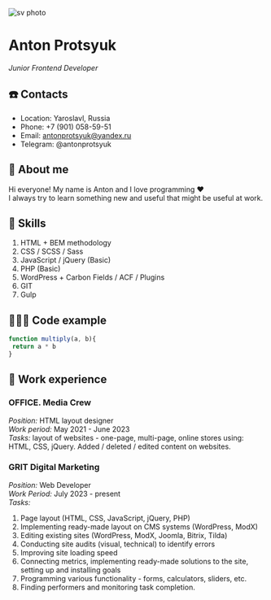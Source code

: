 ![sv photo](https://avatars.githubusercontent.com/u/72541081?v=4)
# Anton Protsyuk
*Junior Frontend Developer*

## ☎️ Contacts
* Location: Yaroslavl, Russia
* Phone: +7 (901) 058-59-51
* Email: antonprotsyuk@yandex.ru
* Telegram: @antonprotsyuk

## 👋 About me
Hi everyone! My name is Anton and I love programming ❤️  
I always try to learn something new and useful that might be useful at work.

## 💪 Skills
1. HTML + BEM methodology
1. CSS / SCSS / Sass
1. JavaScript / jQuery (Basic)
1. PHP (Basic)
1. WordPress + Carbon Fields / ACF / Plugins
1. GIT
1. Gulp

## 👨🏻‍💻 Code example
```javascript
function multiply(a, b){
 return a * b
}
```

## 💼 Work experience

### OFFICE. Media Crew
*Position:* HTML layout designer  
*Work period:* May 2021 - June 2023  
*Tasks:* layout of websites - one-page, multi-page, online stores using: HTML, CSS, jQuery.
Added / deleted / edited content on websites.

### GRIT Digital Marketing
*Position:* Web Developer  
*Work Period:* July 2023 - present  
*Tasks:*
1. Page layout (HTML, CSS, JavaScript, jQuery, PHP)
1. Implementing ready-made layout on CMS systems (WordPress, ModX)
1. Editing existing sites (WordPress, ModX, Joomla, Bitrix, Tilda)
1. Conducting site audits (visual, technical) to identify errors
1. Improving site loading speed
1. Connecting metrics, implementing ready-made solutions to the site, setting up and installing goals
1. Programming various functionality - forms, calculators, sliders, etc.
1. Finding performers and monitoring task completion.